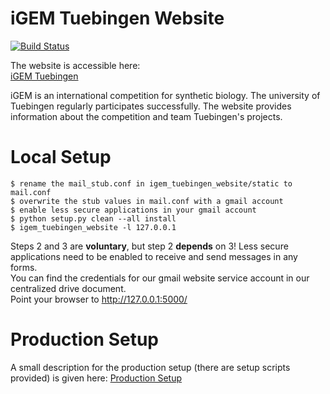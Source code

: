 # iGEM Tuebingen Website
[![Build Status](https://travis-ci.org/Zethson/igem_tuebingen_website.svg?branch=development)](https://travis-ci.org/Zethson/igem_tuebingen_website)

The website is accessible here:     
[iGEM Tuebingen](http://igem-tuebingen.de)

iGEM is an international competition for synthetic biology. The university of Tuebingen regularly participates successfully. The website provides information about the competition and team Tuebingen's projects.

# Local Setup
```
$ rename the mail_stub.conf in igem_tuebingen_website/static to mail.conf
$ overwrite the stub values in mail.conf with a gmail account 
$ enable less secure applications in your gmail account
$ python setup.py clean --all install
$ igem_tuebingen_website -l 127.0.0.1
```
Steps 2 and 3 are <b>voluntary</b>, but step 2 <b>depends</b> on 3! Less secure applications need to be enabled to receive and send messages in any forms.    
You can find the credentials for our gmail website service account in our centralized drive document.           
Point your browser to http://127.0.0.1:5000/    

# Production Setup
A small description for the production setup (there are setup scripts provided) is given here: [Production Setup](production_setup/README.md)
